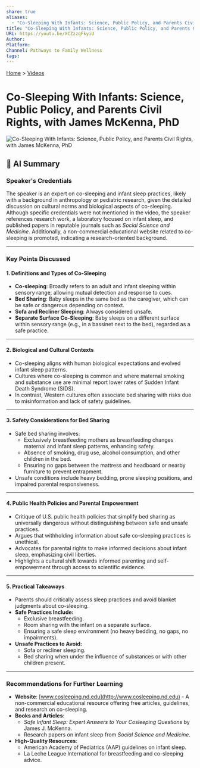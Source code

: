 ```yaml
---
share: true
aliases:
  - "Co-Sleeping With Infants: Science, Public Policy, and Parents Civil Rights, with James McKenna, PhD"
title: "Co-Sleeping With Infants: Science, Public Policy, and Parents Civil Rights, with James McKenna, PhD"
URL: https://youtu.be/XCZzzqFkyiU
Author: 
Platform: 
Channel: Pathways to Family Wellness
tags: 
---
```

[Home](../index.md) > [Videos](./index.md)  
# Co-Sleeping With Infants: Science, Public Policy, and Parents Civil Rights, with James McKenna, PhD  
![Co-Sleeping With Infants: Science, Public Policy, and Parents Civil Rights, with James McKenna, PhD](https://youtu.be/XCZzzqFkyiU)  
  
## 🤖 AI Summary  
### Speaker's Credentials    
The speaker is an expert on co-sleeping and infant sleep practices, likely with a background in anthropology or pediatric research, given the detailed discussion on cultural norms and biological aspects of co-sleeping. Although specific credentials were not mentioned in the video, the speaker references research work, a laboratory focused on infant sleep, and published papers in reputable journals such as *Social Science and Medicine*. Additionally, a non-commercial educational website related to co-sleeping is promoted, indicating a research-oriented background.  
  
---  
  
### Key Points Discussed    
  
#### 1. **Definitions and Types of Co-Sleeping**    
- **Co-sleeping**: Broadly refers to an adult and infant sleeping within sensory range, allowing mutual detection and response to cues.    
- **Bed Sharing**: Baby sleeps in the same bed as the caregiver, which can be safe or dangerous depending on context.    
- **Sofa and Recliner Sleeping**: Always considered unsafe.    
- **Separate Surface Co-Sleeping**: Baby sleeps on a different surface within sensory range (e.g., in a bassinet next to the bed), regarded as a safe practice.    
  
---  
  
#### 2. **Biological and Cultural Contexts**    
- Co-sleeping aligns with human biological expectations and evolved infant sleep patterns.    
- Cultures where co-sleeping is common and where maternal smoking and substance use are minimal report lower rates of Sudden Infant Death Syndrome (SIDS).    
- In contrast, Western cultures often associate bed sharing with risks due to misinformation and lack of safety guidelines.    
  
---  
  
#### 3. **Safety Considerations for Bed Sharing**    
- Safe bed sharing involves:    
  - Exclusively breastfeeding mothers as breastfeeding changes maternal and infant sleep patterns, enhancing safety.    
  - Absence of smoking, drug use, alcohol consumption, and other children in the bed.    
  - Ensuring no gaps between the mattress and headboard or nearby furniture to prevent entrapment.    
- Unsafe conditions include heavy bedding, prone sleeping positions, and impaired parental responsiveness.    
  
---  
  
#### 4. **Public Health Policies and Parental Empowerment**    
- Critique of U.S. public health policies that simplify bed sharing as universally dangerous without distinguishing between safe and unsafe practices.    
- Argues that withholding information about safe co-sleeping practices is unethical.    
- Advocates for parental rights to make informed decisions about infant sleep, emphasizing civil liberties.    
- Highlights a cultural shift towards informed parenting and self-empowerment through access to scientific evidence.    
  
---  
  
#### 5. **Practical Takeaways**    
- Parents should critically assess sleep practices and avoid blanket judgments about co-sleeping.    
- **Safe Practices Include:**    
  - Exclusive breastfeeding.    
  - Room sharing with the infant on a separate surface.    
  - Ensuring a safe sleep environment (no heavy bedding, no gaps, no impairments).    
- **Unsafe Practices to Avoid:**    
  - Sofa or recliner sleeping.    
  - Bed sharing when under the influence of substances or with other children present.    
  
---  
  
### Recommendations for Further Learning    
- **Website**: [www.cosleeping.nd.edu](http://www.cosleeping.nd.edu) - A non-commercial educational resource offering free articles, guidelines, and research on co-sleeping.    
- **Books and Articles**:    
  - *Safe Infant Sleep: Expert Answers to Your Cosleeping Questions* by James J. McKenna.    
  - Research papers on infant sleep from *Social Science and Medicine*.    
- **High-Quality Resources**:    
  - American Academy of Pediatrics (AAP) guidelines on infant sleep.    
  - La Leche League International for breastfeeding and co-sleeping advice.    
